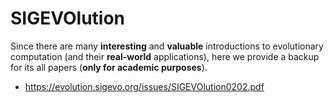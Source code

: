 # SIGEVOlution

Since there are many **interesting** and **valuable** introductions to evolutionary computation (and their **real-world** applications), here we provide a backup for its all papers (**only for academic purposes**).

* https://evolution.sigevo.org/issues/SIGEVOlution0202.pdf
